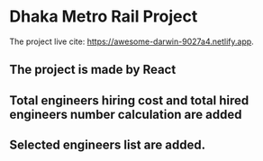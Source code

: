 # Dhaka Metro Rail Project

The project live cite: https://awesome-darwin-9027a4.netlify.app.

## The project is made by React

## Total engineers hiring cost and total hired engineers number calculation are added

## Selected engineers list are added.
